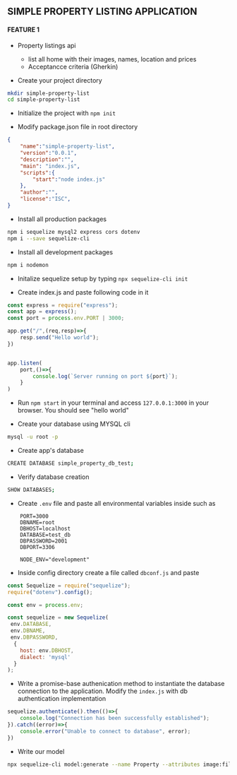 ## SIMPLE PROPERTY LISTING APPLICATION

#### FEATURE 1
- Property listings api
    - list all home with their images, names, location and prices
    - Acceptancce criteria (Gherkin)


- Create your project directory 
```sh
mkdir simple-property-list
cd simple-property-list
```

- Initialize the project with `npm init`

- Modify package.json file in root directory
```json
{
    "name":"simple-property-list",
    "version":"0.0.1",
    "description":"",
    "main": "index.js",
    "scripts":{
        "start":"node index.js"
    },
    "author":"",
    "license":"ISC",
}
```
- Install all production packages
```sh
npm i sequelize mysql2 express cors dotenv
npm i --save sequelize-cli

```

- Install all development packages 
```sh
npm i nodemon
```

- Initalize sequelize setup by typing `npx sequelize-cli init`

- Create index.js and paste following code in it
```js
const express = require("express");
const app = express();
const port = process.env.PORT | 3000;

app.get("/",(req,resp)=>{
    resp.send("Hello world");
})


app.listen(
    port,()=>{
        console.log(`Server running on port ${port}`);
    }
)
```

- Run `npm start` in your terminal and access `127.0.0.1:3000` in your browser. You should see "hello world"

- Create your database using MYSQL cli
```sh
mysql -u root -p
```

- Create app's database
```sh
CREATE DATABASE simple_property_db_test;
```

- Verify database creation
```sh
SHOW DATABASES;
```
- Create `.env` file and paste all environmental variables inside such as
```env
    PORT=3000
    DBNAME=root
    DBHOST=localhost
    DATABASE=test_db
    DBPASSWORD=2001
    DBPORT=3306

    NODE_ENV="development"
``` 

- Inside config directory create a file called `dbconf.js` and paste
```js
const Sequelize = require("sequelize");
require("dotenv").config();

const env = process.env;

const sequelize = new Sequelize(
 env.DATABASE,
 env.DBNAME,
 env.DBPASSWORD,
  {
    host: env.DBHOST,
    dialect: 'mysql'
  }
);
```

- Write a promise-base authenication method to instantiate the database connection to the application. Modify the `index.js` with db authentication implementation
```js
sequelize.authenticate().then(()=>{
    console.log("Connection has been successfully established");
}).catch((error)=>{
    console.error("Unable to connect to database", error);
})
```

- Write our model
```sh
npx sequelize-cli model:generate --name Property --attributes image:file, name: string, location: string, price: demical;
```